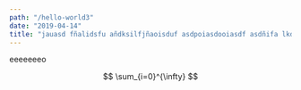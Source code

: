 ```yaml
---
path: "/hello-world3"
date: "2019-04-14"
title: "jauasd fñalidsfu añdksilfjñaoisduf asdpoiasdooiasdf asdñifa lkdufhaio ñsufya ñosifyai u faidf"
---
```




eeeeeeeo

$$
\sum_{i=0}^{\infty}
$$